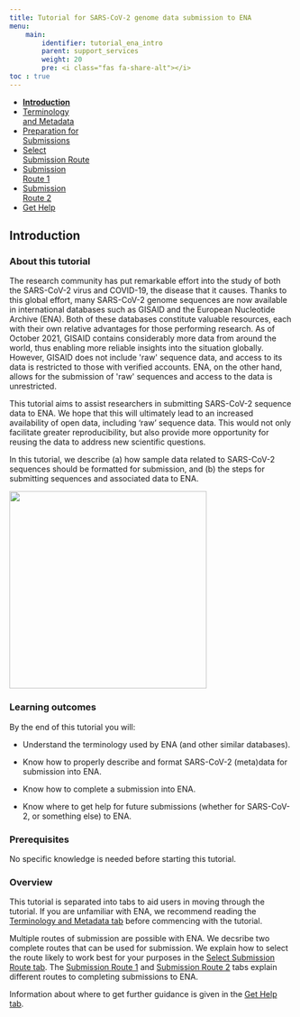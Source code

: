 ```yaml
---
title: Tutorial for SARS-CoV-2 genome data submission to ENA
menu:
    main:
        identifier: tutorial_ena_intro
        parent: support_services
        weight: 20
        pre: <i class="fas fa-share-alt"></i>
toc : true
---
```


<ul class="nav nav-tabs nav-justified">
  <li class="nav-item">
    <a class="nav-link active" href="#"><b>Introduction</b></a>
  </li>
  <li class="nav-item">
    <a class="nav-link" href="/support_services/tutorial_ena/tutorial_ena_terminology">Terminology<br>and Metadata</a>
  </li>
  <li class="nav-item">
    <a class="nav-link" href="/support_services/tutorial_ena/tutorial_ena_subprep">Preparation for<br>Submissions</a>
  </li>
  <li class="nav-item">
    <a class="nav-link" href="/support_services/tutorial_ena/tutorial_ena_selectsub">Select<br>Submission Route</a>
  </li>
  <li class="nav-item">
    <a class="nav-link" href="/support_services/tutorial_ena/tutorial_ena_subroute1">Submission<br>Route 1</a>
  </li>
  <li class="nav-item">
    <a class="nav-link" href="/support_services/tutorial_ena/tutorial_ena_subroute2">Submission<br>Route 2</a>
  </li>
  <li class="nav-item">
    <a class="nav-link" href="/support_services/tutorial_ena/tutorial_ena_contact">Get Help</a>
  </li>
</ul>

## Introduction

### About this tutorial

The research community has put remarkable effort into the study of both the SARS-CoV-2 virus and COVID-19, the disease that it causes. Thanks to this global effort, many SARS-CoV-2 genome sequences are now available in international databases such as GISAID and the European Nucleotide Archive (ENA). Both of these databases constitute valuable resources, each with their own relative advantages for those performing research. As of October 2021, GISAID contains considerably more data from around the world, thus enabling more reliable insights into the situation globally. However, GISAID does not include 'raw' sequence data, and access to its data is restricted to those with verified accounts. ENA, on the other hand, allows for the submission of 'raw' sequences and access to the data is unrestricted.

This tutorial aims to assist researchers in submitting SARS-CoV-2 sequence data to ENA. We hope that this will ultimately lead to an increased availability of open data, including ‘raw’ sequence data. This would not only facilitate greater reproducibility, but also provide more opportunity for reusing the data to address new scientific questions.

In this tutorial, we describe (a) how sample data related to SARS-CoV-2 sequences should be formatted for submission, and (b) the steps for submitting sequences and associated data to ENA.

<div class="text-center">
  <img src="/img/ena_tutorial/ENA_logo_2021.png" width="350" class="rounded">
</div>

### Learning outcomes

By the end of this tutorial you will:

* Understand the terminology used by ENA (and other similar databases).

* Know how to properly describe and format SARS-CoV-2 (meta)data for submission into ENA.

* Know how to complete a submission into ENA.

* Know where to get help for future submissions (whether for SARS-CoV-2, or something else) to ENA.

### Prerequisites

No specific knowledge is needed before starting this tutorial.

### Overview

This tutorial is separated into tabs to aid users in moving through the tutorial. If you are unfamiliar with ENA, we recommend reading the [Terminology and Metadata tab](/support_services/tutorial_ena/tutorial_ena_terminology) before commencing with the tutorial. 

Multiple routes of submission are possible with ENA. We decsribe two complete routes that can be used for submission. We explain how to select the route likely to work best for your purposes in the [Select Submission Route tab](/support_services/tutorial_ena/tutorial_ena_selectsub). The [Submission Route 1](/support_services/tutorial_ena/tutorial_ena_subroute1) and [Submission Route 2](/support_services/tutorial_ena/tutorial_ena_subroute2) tabs explain different routes to completing submissions to ENA.

Information about where to get further guidance is given in the [Get Help tab](/support_services/tutorial_ena/tutorial_ena_contact).